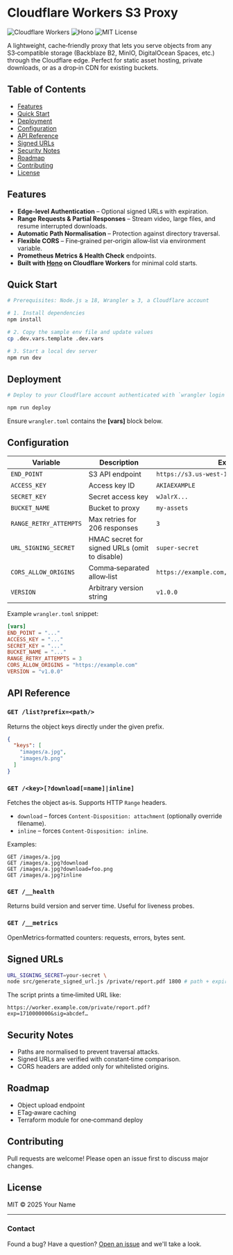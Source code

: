 # Cloudflare Workers S3 Proxy

![Cloudflare Workers](https://img.shields.io/badge/cloudflare%20workers-F38020?style=for-the-badge\&logo=cloudflare) ![Hono](https://img.shields.io/badge/hono-E36002?style=for-the-badge\&logo=hono) ![MIT License](https://img.shields.io/badge/license-MIT-green?style=for-the-badge)

A lightweight, cache‑friendly proxy that lets you serve objects from any S3‑compatible storage (Backblaze B2, MinIO,
DigitalOcean Spaces, etc.) through the Cloudflare edge. Perfect for static asset hosting, private downloads, or as a
drop‑in CDN for existing buckets.

## Table of Contents

* [Features](#features)
* [Quick Start](#quick-start)
* [Deployment](#deployment)
* [Configuration](#configuration)
* [API Reference](#api-reference)
* [Signed URLs](#signed-urls)
* [Security Notes](#security-notes)
* [Roadmap](#roadmap)
* [Contributing](#contributing)
* [License](#license)

## Features

* **Edge‑level Authentication** – Optional signed URLs with expiration.
* **Range Requests & Partial Responses** – Stream video, large files, and resume interrupted downloads.
* **Automatic Path Normalisation** – Protection against directory traversal.
* **Flexible CORS** – Fine‑grained per‑origin allow‑list via environment variable.
* **Prometheus Metrics & Health Check** endpoints.
* **Built with [Hono](https://honojs.dev) on Cloudflare Workers** for minimal cold starts.

## Quick Start

```bash
# Prerequisites: Node.js ≥ 18, Wrangler ≥ 3, a Cloudflare account

# 1. Install dependencies
npm install

# 2. Copy the sample env file and update values
cp .dev.vars.template .dev.vars

# 3. Start a local dev server
npm run dev
```

## Deployment

```bash
# Deploy to your Cloudflare account authenticated with `wrangler login`

npm run deploy
```

Ensure `wrangler.toml` contains the **\[vars]** block below.

## Configuration

| Variable               | Description                                   | Example                                       |
|------------------------|-----------------------------------------------|-----------------------------------------------|
| `END_POINT`            | S3 API endpoint                               | `https://s3.us-west-1.amazonaws.com`          |
| `ACCESS_KEY`           | Access key ID                                 | `AKIAEXAMPLE`                                 |
| `SECRET_KEY`           | Secret access key                             | `wJalrX...`                                   |
| `BUCKET_NAME`          | Bucket to proxy                               | `my-assets`                                   |
| `RANGE_RETRY_ATTEMPTS` | Max retries for 206 responses                 | `3`                                           |
| `URL_SIGNING_SECRET`   | HMAC secret for signed URLs (omit to disable) | `super‑secret`                                |
| `CORS_ALLOW_ORIGINS`   | Comma‑separated allow‑list                    | `https://example.com,https://app.example.com` |
| `VERSION`              | Arbitrary version string                      | `v1.0.0`                                      |

Example `wrangler.toml` snippet:

```toml
[vars]
END_POINT = "..."
ACCESS_KEY = "..."
SECRET_KEY = "..."
BUCKET_NAME = "..."
RANGE_RETRY_ATTEMPTS = 3
CORS_ALLOW_ORIGINS = "https://example.com"
VERSION = "v1.0.0"
```

## API Reference

### `GET /list?prefix=<path/>`

Returns the object keys directly under the given prefix.

```json
{
  "keys": [
    "images/a.jpg",
    "images/b.png"
  ]
}
```

### `GET /<key>[?download[=name]|inline]`

Fetches the object as‑is. Supports HTTP `Range` headers.

* `download` – forces `Content‑Disposition: attachment` (optionally override filename).
* `inline` – forces `Content‑Disposition: inline`.

Examples:

```
GET /images/a.jpg
GET /images/a.jpg?download
GET /images/a.jpg?download=foo.png
GET /images/a.jpg?inline
```

### `GET /__health`

Returns build version and server time. Useful for liveness probes.

### `GET /__metrics`

OpenMetrics‑formatted counters: requests, errors, bytes sent.

## Signed URLs

```bash
URL_SIGNING_SECRET=your-secret \
node src/generate_signed_url.js /private/report.pdf 1800 # path + expiry seconds
```

The script prints a time‑limited URL like:

```
https://worker.example.com/private/report.pdf?exp=1710000000&sig=abcdef…
```

## Security Notes

* Paths are normalised to prevent traversal attacks.
* Signed URLs are verified with constant‑time comparison.
* CORS headers are added only for whitelisted origins.

## Roadmap

* Object upload endpoint
* ETag‑aware caching
* Terraform module for one‑command deploy

## Contributing

Pull requests are welcome! Please open an issue first to discuss major changes.

## License

MIT © 2025 Your Name

---

### Contact

Found a bug? Have a question? [Open an issue](https://github.com/nusu-github/cf-workers-s3-proxy/issues) and we'll take
a look.
